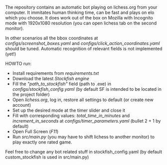  The repository contains an automatic bot playing on lichess.org from your computer. 
 It immitates human thinking time, can be fast and plays on elo which you choose.
 It does work out of the box on Mozilla with Incognito mode with 1920x1080 resolution (you can open lichess tab on the second monitor).

In other scenarios all the bbox coordinates at *configs/screenshot_boxes.yaml* and *configs/click_action_coordinates.yaml* should be tuned. 
Automatic recognition of relevant fields is not implemented (yet!)

HOWTO run: 
  - Install requirements from *requirements.txt*
  - Download the latest *Stockfish engine*
  - Fill the *"path_to_stockfish"* field (path to .exe) in *configs/stockfish_config.yaml* (by default SF is intended to be located in the project folder)
  - Open *lichess.org*, log in, restore all settings to default (or create new account)
  - Set up the desired mode at the timer slider and close it
  - Fill with corresponding values: *total_time_in_minutes* and *increment_in_seconds* at *configs/timer_parameters.yaml* (bullet 2 + 1 by default)
  - Open Full Screen (*F11*)
  - Run *src/main.py* (you may have to shift lichess to another monitor) to play exactly one rated game.

  Feel free to change any bot related stuff in stockfish_config.yaml (by default custom_stockfish is used in src/main.py)
